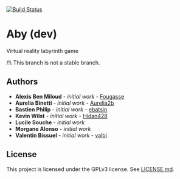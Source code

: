 [![Build Status](https://travis-ci.org/Ebatsin/Aby.svg?branch=dev)](https://travis-ci.org/Ebatsin/Aby)

# Aby (dev)

Virtual reality labyrinth game

/!\ This branch is not a stable branch.

## Authors

* **Alexis Ben Miloud** - *initial work* - [Fougasse](https://github.com/Fougasse)
* **Aurelia Binetti** - *initial work* - [Aurelia2b](https://github.com/Aurelia2b)
* **Bastien Philip** - *initial work* - [ebatsin](https://github.com/ebatsin)
* **Kevin Wilst** - *initial work* - [Hidan428](https://github.com/Hidan428)
* **Lucile Souche** - *initial work*
* **Morgane Alonso** - *initial work*
* **Valentin Bissuel** - *initial work* - [valbi](https://github.com/valbi)

## License

This project is licensed under the GPLv3 license. See [LICENSE.md](https://github.com/Ebatsin/Aby/blob/master/LICENSE).